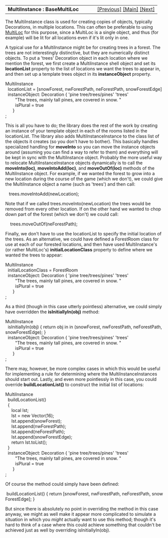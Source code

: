 ---
---
<table width="100%" data-border="0" data-cellspacing="0"
data-cellpadding="3" data-bgcolor="#C0C0C0">
<colgroup>
<col style="width: 50%" />
<col style="width: 50%" />
</colgroup>
<tbody>
<tr>
<td style="text-align: left;"><strong>MultiInstance : BaseMultiLoc<br />
</strong></td>
<td style="text-align: right;"><a href="multiloc.html">[Previous]</a> <a
href="generalintroduction.html">[Main]</a> <a
href="multifaceted.html">[Next]</a></td>
</tr>
</tbody>
</table>

  
The MultiInstance class is used for creating copies of objects,
typically Decorations, in multiple locations. This can often be
preferable to using [MultiLoc](multiloc.html) for this purpose, since a
MultiLoc is a single object, and thus (for example) will be lit for all
locations even if it's lit only in one.  
  
A typical use for a MultiInstance might be for creating trees in a
forest. The trees are not interestingly distinctive, but they are
numerically distinct objects. To put a 'trees' Decoration object in each
location where we mention the forest, we first create a MultiInstance
shell object and set its **locationList** property to the list of
locations we want the trees to appear in, and then set up a template
trees object in its **instanceObject** property.  
  
MultiInstance  
  locationList = \[snowForest, nwForestPath, neForestPath, snowForestEdge\]  
  instanceObject: Decoration { 'pine tree/trees/pines' 'trees'  
        "The trees, mainly tall pines, are covered in snow. "  
        isPlural = true  
      }  
;  
  
This is all you have to do; the library does the rest of the work by
creating an instance of your template object in each of the rooms listed
in the locationList. The library also adds MultiInstanceInstance to the
class list of the objects it creates (so you don't have to bother). This
basically handles specialized handling for **moveInto** so you can move
the instance objects around (assuming you can find a way to refer to
them) and everything will be kept in sync with the MultiInstance object.
Probably the more useful way to relocate MultiInstanceInstance objects
dynamically is to call the **moveInto(loc)**, **moveIntoAdd(loc)**, and
**moveOutOf(loc)** methods of the MultiInstance object. For example, if
we wanted the forest to grow into a new location during the course of
the game (which we don't), we could give the MultiInstance object a name
(such as 'trees') and then call:  
  
   trees.moveIntoAdd(newLocation);  
  
Note that if we called trees.moveInto(newLocation) the trees would be
removed from every other location. If on the other hand we wanted to
chop down part of the forest (which we don't) we could call:  
  
    trees.moveOutOf(neForestPath);  
  
Finally, we don't have to use the locationList to specify the initial
location of the trees. As an alternative, we could have defined a
ForestRoom class for use at each of our forested locations, and then
have used MultiInstance's (or rather MultiLoc's)
**initialLocationClass** property to define where we wanted the trees to
appear:  
  
MultiInstance  
  initialLocationClass = ForestRoom  
  instanceObject: Decoration { 'pine tree/trees/pines' 'trees'  
        "The trees, mainly tall pines, are covered in snow. "  
        isPlural = true  
      }  
;  
  
As a third (though in this case utterly pointless) alternative, we could
simply have overridden the **isInitiallyIn(obj)** method:  
  
MultiInstance  
  isInitiallyIn(obj) { return obj in in (snowForest, nwForestPath, neForestPath, snowForestEdge); }  
  instanceObject: Decoration { 'pine tree/trees/pines' 'trees'  
        "The trees, mainly tall pines, are covered in snow. "  
        isPlural = true  
      }  
;  
  
There may, however, be more complex cases in which this would be useful
for implementing a rule for determining where the MultiInstanceInstances
should start out. Lastly, and even more pointlessly in this case, you
could override **buildLocationList()** to construct the initial list of
locations:  
  
MultiInstance   
  buildLocationList()   
  {   
     local lst;   
     lst = new Vector(16);  
     lst.append(snowForest);  
     lst.append(nwForestPath);  
     lst.append(neForestPath);  
     lst.append(snowForestEdge);  
     return lst.toList();  
  }  
  instanceObject: Decoration { 'pine tree/trees/pines' 'trees'  
        "The trees, mainly tall pines, are covered in snow. "  
        isPlural = true  
      }  
;  
  
Of course the method could simply have been defined:  
  
 buildLocationList() { return \[snowForest, nwForestPath, neForestPath, snowForestEdge\]; }  
  
But since there is absolutely no point in overriding the method in this
case anyway, we might as well make it appear more complicated to
simulate a situation in which you *might* actually want to use this
method; though it's hard to think of a case where this could achieve
something that couldn't be achieved just as well by overriding
isInitiallyIn(obj).  
  
  
